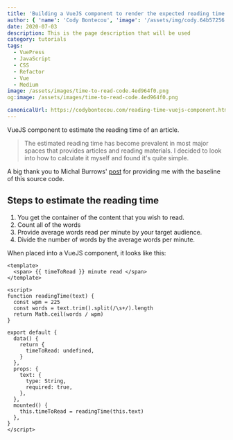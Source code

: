 ```yaml
---
title: 'Building a VueJS component to render the expected reading time.'
author: { 'name': 'Cody Bontecou', 'image': '/assets/img/cody.64b57256.jpg' }
date: 2020-07-03
description: This is the page description that will be used
category: tutorials
tags:
  - VuePress
  - JavaScript
  - CSS
  - Refactor
  - Vue
  - Medium
image: /assets/images/time-to-read-code.4ed964f0.png
og:image: /assets/images/time-to-read-code.4ed964f0.png

canonicalUrl: https://codybontecou.com/reading-time-vuejs-component.html
---
```


<span class="text-4xl font-semibold">VueJS component to estimate the reading time of an article.</span>

> The estimated reading time has become prevalent in most major spaces that provides articles and reading materials. I decided to look into how to calculate it myself and found it's quite simple.

<HeaderMeta :author=$frontmatter.author :date=$frontmatter.date />

<p class="mt-8 font-semibold text-gray-800">A big thank you to Michal Burrows' <a href="https://dev.to/michaelburrows/calculate-the-estimated-reading-time-of-an-article-using-javascript-2k9l" target="_blank">post</a> for providing me with the baseline of this source code.</p>

## Steps to estimate the reading time

1. You get the container of the content that you wish to read.
1. Count all of the words
1. Provide average words read per minute by your target audience.
1. Divide the number of words by the average words per minute.

When placed into a VueJS component, it looks like this:

```vue
<template>
  <span> {{ timeToRead }} minute read </span>
</template>

<script>
function readingTime(text) {
  const wpm = 225
  const words = text.trim().split(/\s+/).length
  return Math.ceil(words / wpm)
}

export default {
  data() {
    return {
      timeToRead: undefined,
    }
  },
  props: {
    text: {
      type: String,
      required: true,
    },
  },
  mounted() {
    this.timeToRead = readingTime(this.text)
  },
}
</script>
```
